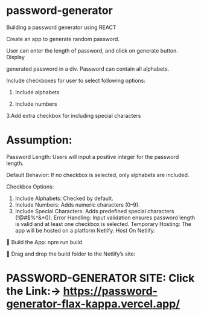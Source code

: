 # password-generator
Building a password generator using REACT

Create an app to generate random password.


 User can enter the length of password, and click on generate button. Display

generated password in a div. Password can contain all alphabets.



Include checkboxes for user to select following options:

1. Include alphabets

2. Include numbers

3.Add extra checkbox for including special characters


# Assumption:
Password Length: Users will input a positive integer for the password length.

Default Behavior: If no checkbox is selected, only alphabets are included.

Checkbox Options:
1.	Include Alphabets: Checked by default.
2.	Include Numbers: Adds numeric characters (0–9).
3.	Include Special Characters: Adds predefined special characters (!@#$%^&*()).
Error Handling: Input validation ensures password length is valid and at least one checkbox is selected.
Temporary Hosting: The app will be hosted on a platform Netlify.
Host On Netlify:

	Build the App: npm run build

	Drag and drop the build folder to the Netlify’s site:

# PASSWORD-GENERATOR SITE: Click the Link:->  https://password-generator-flax-kappa.vercel.app/

 




